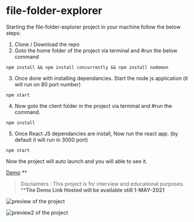 # file-folder-explorer

Starting the file-folder-explorer project in your machine follow the below steps:
1) Clone / Download the repo
2) Goto the home folder of the project via terminal and 
#run the below command


```npm install && npm install concurrently && npm install nodemon```

3) Once done with installing dependancies. Start the node js application (it will run on 80 port number)


```npm start```

4) Now goto the client folder in the project via terminal and #run the command.



```npm install```

5) Once React JS dependancies are install, Now run the react app. (by default it will run in 3000 port)



```npm start```

Now the project will auto launch and you will able to see it.

[Demo](https://nodejs-folder-explorer.herokuapp.com) **
>Disclaimers : This project is for interview and educational purposes. ****The Demo Link Hosted will be available still 1-MAY-2021**

![preview of the project](https://github.com/Ganesha2552/file-folder-explorer/blob/master/file-folder-explorer.png)

![preview2 of the project](https://github.com/Ganesha2552/file-folder-explorer/blob/master/sample1.png)
